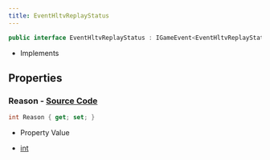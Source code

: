 ```yaml
---
title: EventHltvReplayStatus
---
```


```csharp
public interface EventHltvReplayStatus : IGameEvent<EventHltvReplayStatus>
```

- Implements

## Properties

### **Reason** - [Source Code](https://github.com/swiftly-solution/swiftlys2/blob/main/managed/src/SwiftlyS2.Generated/GameEvents/Interfaces/EventHltvReplayStatus.cs#L23)

```csharp
int Reason { get; set; }
```

- Property Value

- [int](https://learn.microsoft.com/dotnet/api/system.int32)

